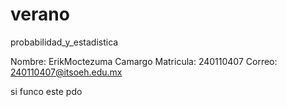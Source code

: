 # verano
probabilidad_y_estadistica

Nombre: ErikMoctezuma Camargo
Matricula: 240110407
Correo: 240110407@itsoeh.edu.mx

si funco este pdo
